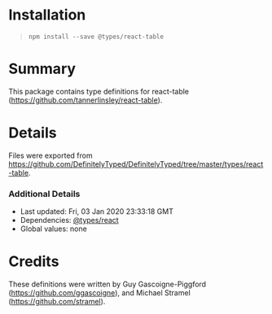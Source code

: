 # Installation
> `npm install --save @types/react-table`

# Summary
This package contains type definitions for react-table (https://github.com/tannerlinsley/react-table).

# Details
Files were exported from https://github.com/DefinitelyTyped/DefinitelyTyped/tree/master/types/react-table.

### Additional Details
 * Last updated: Fri, 03 Jan 2020 23:33:18 GMT
 * Dependencies: [@types/react](https://npmjs.com/package/@types/react)
 * Global values: none

# Credits
These definitions were written by Guy Gascoigne-Piggford (https://github.com/ggascoigne), and Michael Stramel (https://github.com/stramel).
